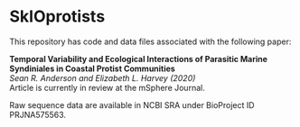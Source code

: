 # SkIOprotists

This repository has code and data files associated with the following paper:

**Temporal Variability and Ecological Interactions of Parasitic Marine Syndiniales in Coastal Protist Communities**<br/>
*Sean R. Anderson and Elizabeth L. Harvey (2020)*<br/>
Article is currently in review at the mSphere Journal. 

Raw sequence data are available in NCBI SRA under BioProject ID PRJNA575563.
